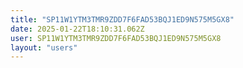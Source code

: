```yaml
---
title: "SP11W1YTM3TMR9ZDD7F6FAD53BQJ1ED9N575M5GX8"
date: 2025-01-22T18:10:31.062Z
user: SP11W1YTM3TMR9ZDD7F6FAD53BQJ1ED9N575M5GX8
layout: "users"
---
```

    